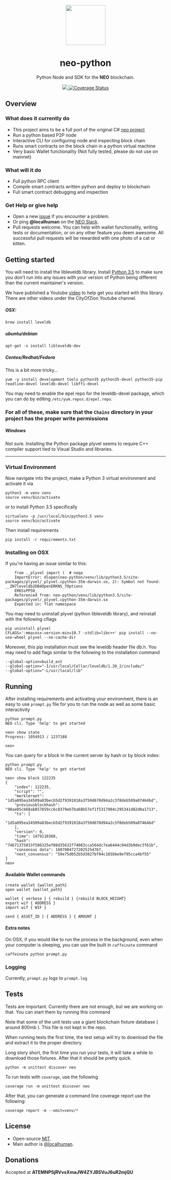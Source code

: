 <p align="center">
  <img
    src="http://res.cloudinary.com/vidsy/image/upload/v1503160820/CoZ_Icon_DARKBLUE_200x178px_oq0gxm.png"
    width="125px;">
</p>

<h1 align="center">neo-python</h1>

<p align="center">
  Python Node and SDK for the <b>NEO</b> blockchain.
</p>

<p align="center">
  <a href="https://travis-ci.org/CityOfZion/neo-python">
    <img src="https://travis-ci.org/CityOfZion/neo-python.svg?branch=master">
  </a>
  <a href='https://coveralls.io/github/CityOfZion/neo-python?branch=master'>
    <img src='https://coveralls.io/repos/github/CityOfZion/neo-python/badge.svg?branch=master' alt='Coverage Status' />
  </a>
</p>

## Overview

### What does it currently do

- This project aims to be a full port of the original C#
[neo project](https://github.com/neo-project)
- Run a python based P2P node
- Interactive CLI for configuring node and inspecting block chain
- Runs smart contracts on the block chain in a python virtual machine
- Very basic Wallet functionality (Not fully tested, please do not use on mainnet)

### What will it do

- Full python RPC client
- Compile smart contracts written python and deploy to blockchain
- Full smart contract debugging and inspection

### Get Help or give help

- Open a new [issue](https://github.com/CityOfZion/neo-python/issues/new) if you encounter a problem.
- Or ping **@localhuman** on the [NEO Slack](https://join.slack.com/t/neoblockchainteam/shared_invite/MjE3ODMxNDUzMDE1LTE1MDA4OTY3NDQtNTMwM2MyMTc2NA).
- Pull requests welcome. You can help with wallet functionality, writing tests or documentation, or on any other feature you deem awesome.  All successful pull requests will be rewarded with one photo of a cat or kitten.


## Getting started

You will need to install the libleveldb library. Install [Python 3.5](https://www.python.org/downloads/release/python-354/) to make sure you don't run into any issues with your version of Python being different than the current maintainer's version. 

We have published a Youtube [video](https://youtu.be/oy6Z_zd42-4) to help get you started with this library. There are other videos under the CityOfZion Youtube channel.

##### OSX:

```
brew install leveldb
```

##### ubuntu/debian

```
apt-get -s install libleveldb-dev
```

##### Centos/Redhat/Fedora

This is a bit more tricky...

``` 
yum -y install development tools python35 python35-devel python35-pip readline-devel leveldb-devel libffi-devel
```

You may need to enable the epel repo for the leveldb-devel package, which you can do by editing `/etc/yum.repos.d/epel.repo`.

### For all of these, make sure that the `Chains` directory in your project has the proper write permissions

##### Windows

Not sure. Installing the Python package plyvel seems to require C++ compiler support tied to Visual Studio and libraries.

-------------------

### Virtual Environment

Now navigate into the project, make a Python 3 virtual environment and activate
it via

```
python3 -m venv venv
source venv/bin/activate
```

or to install Python 3.5 specifically

```
virtualenv -p /usr/local/bin/python3.5 venv
source venv/bin/activate
```

Then install requirements
```
pip install -r requirements.txt
```

### Installing on OSX

If you're having an issue similar to this:

```
    from ._plyvel import (  # noqa
    ImportError: dlopen(neo-python/venv/lib/python3.5/site-packages/plyvel/_plyvel.cpython-35m-darwin.so, 2): Symbol not found: __ZN7leveldb2DB4OpenERKNS_7Options
    ERKSsPPS0_
    Referenced from: neo-python/venv/lib/python3.5/site-packages/plyvel/_plyvel.cpython-35m-darwin.so
    Expected in: flat namespace
```

You may need to uninstall plyvel (python libleveldb library), and reinstall with the following cflags

```
pip uninstall plyvel
CFLAGS='-mmacosx-version-min=10.7 -stdlib=libc++' pip install --no-use-wheel plyvel --no-cache-dir
```

Moreover, this pip installation must see the leveldb header file db.h.
You may need to add flags similar to the following to the
installation command

```
--global-option=build_ext
--global-option="-I/usr/local/Cellar/leveldb/1.20_2/include/"
--global-option="-L/usr/local/lib"
```

## Running
After installing requirements and activating your environment, there is an easy
to use `prompt.py` file for you to run the node as well as some basic interactivity

```
python prompt.py
NEO cli. Type 'help' to get started

neo> show state
Progress: 1054913 / 1237188

neo>
```

You can query for a block in the current server by hash or by block index:

```
python prompt.py
NEO cli. Type 'help' to get started

neo> show block 122235
{
    "index": 122235,
    "script": "",
    "merkleroot": "1d5a895ea34509a83becb5d2f9391018a3f59d670d94a2c3f8deb509a07464bd",
    "previousblockhash": "98ae05cb68ab857659cc6c8379eb7ba68b57ef1f5317904c295341d82d0a1713",
    "tx": [
        "1d5a895ea34509a83becb5d2f9391018a3f59d670d94a2c3f8deb509a07464bd"
    ],
    "version": 0,
    "time": 1479110368,
    "hash": "74671375033f506325ef08d35632f74083cca564dc7ea6444c94d3b9dec3f61b",
    "consensus data": 16070047272025254767,
    "next_consensus": "59e75d652b5d3827bf04c165bbe9ef95cca4bf55"
}
neo>
```


#### Available Wallet commands

```
create wallet {wallet_path}
open wallet {wallet_path}

wallet { verbose } { rebuild } {rebuild BLOCK_HEIGHT}
export wif { ADDRESS }
import wif { WIF }

send { ASSET_ID } { ADDRESS } { AMOUNT }

```


#### Extra notes
On OSX, if you would like to run the process in the background, even when your computer is sleeping, you can use the built in `caffeinate` command

```
caffeinate python prompt.py
```

### Logging

Currently, `prompt.py` logs to `prompt.log`

## Tests

Tests are important.  Currently there are not enough, but we are working on that.  You can start them by running this command

Note that some of the unit tests use a giant blockchain fixture database ( around 800mb ).  This file is not kept in the repo.

When running tests the first time, the test setup will try to download the file and extract it to the proper directory

Long story short, the first time you run your tests, it will take a while to download those fixtures. After that it should be pretty quick.

```
python -m unittest discover neo
```

To run tests with `coverage`, use the following

```
coverage run -m unittest discover neo
```

After that, you can generate a command line coverage report use the following:

```
coverage report -m --omit=venv/*
```

## License

- Open-source [MIT](https://github.com/CityOfZion/neo-python/blob/master/LICENSE.md).
- Main author is [@localhuman](https://github.com/localhuman).


## Donations

Accepted at __ATEMNPSjRVvsXmaJW4ZYJBSVuJ6uR2mjQU__